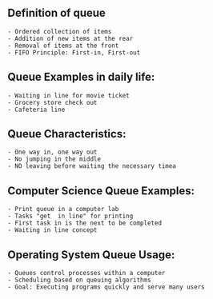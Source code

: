 ## Definition of queue
	- Ordered collection of items
	- Addition of new items at the rear
	- Removal of items at the front
	- FIFO Principle: First-in, First-out
	
## Queue Examples in daily life:
	- Waiting in line for movie ticket
	- Grocery store check out
	- Cafeteria line

## Queue Characteristics:
	- One way in, one way out
	- No jumping in the middle
	- NO leaving before waiting the necessary timea

## Computer Science Queue Examples:
	- Print queue in a computer lab
	- Tasks "get  in line" for printing
	- First task in is the next to be completed
	- Waiting in line concept

## Operating System Queue Usage:
	- Queues control processes within a computer
	- Scheduling based on queuing algorithms
	- Goal: Executing programs quickly and serve many users
